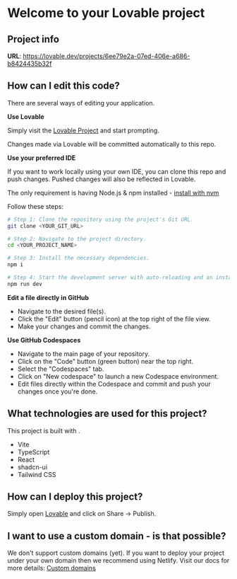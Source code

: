 # Welcome to your Lovable project

## Project info

**URL**: https://lovable.dev/projects/6ee79e2a-07ed-406e-a686-b8424435b32f

## How can I edit this code?

There are several ways of editing your application.

**Use Lovable**

Simply visit the [Lovable Project](https://lovable.dev/projects/6ee79e2a-07ed-406e-a686-b8424435b32f) and start prompting.

Changes made via Lovable will be committed automatically to this repo.

**Use your preferred IDE**

If you want to work locally using your own IDE, you can clone this repo and push changes. Pushed changes will also be reflected in Lovable.

The only requirement is having Node.js & npm installed - [install with nvm](https://github.com/nvm-sh/nvm#installing-and-updating)

Follow these steps:

```sh
# Step 1: Clone the repository using the project's Git URL.
git clone <YOUR_GIT_URL>

# Step 2: Navigate to the project directory.
cd <YOUR_PROJECT_NAME>

# Step 3: Install the necessary dependencies.
npm i

# Step 4: Start the development server with auto-reloading and an instant preview.
npm run dev
```

**Edit a file directly in GitHub**

- Navigate to the desired file(s).
- Click the "Edit" button (pencil icon) at the top right of the file view.
- Make your changes and commit the changes.

**Use GitHub Codespaces**

- Navigate to the main page of your repository.
- Click on the "Code" button (green button) near the top right.
- Select the "Codespaces" tab.
- Click on "New codespace" to launch a new Codespace environment.
- Edit files directly within the Codespace and commit and push your changes once you're done.

## What technologies are used for this project?

This project is built with .

- Vite
- TypeScript
- React
- shadcn-ui
- Tailwind CSS

## How can I deploy this project?

Simply open [Lovable](https://lovable.dev/projects/6ee79e2a-07ed-406e-a686-b8424435b32f) and click on Share -> Publish.

## I want to use a custom domain - is that possible?

We don't support custom domains (yet). If you want to deploy your project under your own domain then we recommend using Netlify. Visit our docs for more details: [Custom domains](https://docs.lovable.dev/tips-tricks/custom-domain/)
